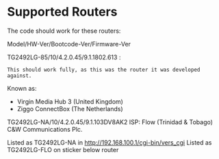 Supported Routers
=================

The code should work for these routers:

Model/HW-Ver/Bootcode-Ver/Firmware-Ver

TG2492LG-85/10/4.2.0.45/9.1.1802.613 :

	This should work fully, as this was the router it was developed against.

Known as:
* Virgin Media Hub 3 (United Kingdom)
* Ziggo ConnectBox (The Netherlands)

TG2492LG-NA/10/4.2.0.45/9.1.103DV8AK2
ISP: Flow (Trinidad & Tobago) C&W Communications Plc.

Listed as TG2492LG-NA in http://192.168.100.1/cgi-bin/vers_cgi
Listed as TG2492LG-FLO on sticker below router
